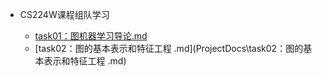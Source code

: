 * CS224W课程组队学习
  * [task01：图机器学习导论.md](ProjectDocs\task01：图机器学习导论.md)
  
  - [task02：图的基本表示和特征工程 .md](ProjectDocs\task02：图的基本表示和特征工程 .md)
